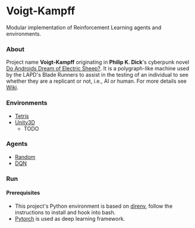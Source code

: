 # Voigt-Kampff

Modular implementation of Reinforcement Learning agents and environments.

### About

Project name **Voigt-Kampff** originating in **Philip K. Dick**'s cyberpunk novel [Do Androids Dream of Electric Sheep?](https://en.wikipedia.org/wiki/Do_Androids_Dream_of_Electric_Sheep%3F). It is a polygraph-like machine used by the LAPD's Blade Runners to assist in the testing of an individual to see whether they are a replicant or not, i.e., AI or human. For more details see [Wiki](https://en.wikipedia.org/wiki/Blade_Runner#Voigt-Kampff_machine).

### Environments

- [Tetris](envs/tetris)
- [Unity3D](envs/unity)
  - TODO

### Agents

- [Random](agents/Random)
- [DQN](agents/DQN)


### Run

#### Prerequisites

- This project's Python environment is based on [direnv](https://direnv.net/), follow the instructions to install and hook into bash.
- [Pytorch](https://pytorch.org/) is used as deep learning framework.
